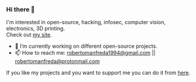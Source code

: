 ### Hi there 👋

I'm interested in open-source, hacking, infosec, computer vision, electronics, 3D printing.  
Check out [my site](https://robertomanfreda.github.io).  

- 🔭 I’m currently working on different open-source projects.  
- 📫 How to reach me: robertomanfreda1994@gmail.com || robertomanfreda@protonmail.com

If you like my projects and you want to support me you can do it from [here](https://www.paypal.me/robertomanfreda).  
